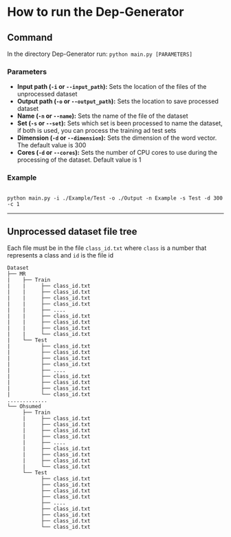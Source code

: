 # How to run the Dep-Generator
## **Command**

In the directory Dep-Generator run: `python main.py [PARAMETERS]` 

### **Parameters**

* **Input path (`-i` or `--input_path`):** Sets the location of the files of the unprocessed dataset
* **Output path (`-o` or `--output_path`):** Sets the location to save processed dataset
* **Name (`-n` or `--name`):** Sets the name of the file of the dataset
* **Set (`-s` or `--set`):** Sets which set is been processed to name the dataset, if both is used, you can process the training ad test sets
* **Dimension (`-d` or `--dimension`):** Sets the dimension of the word vector. The default value is 300
* **Cores (`-d` or `--cores`):** Sets the number of CPU cores to use during the processing of the dataset. Default value is 1

### **Example**

```

python main.py -i ./Example/Test -o ./Output -n Example -s Test -d 300 -c 1

```
---
## **Unprocessed dataset file tree**

Each file must be in the file `class_id.txt` where `class` is a number that represents a class and `id` is the file id

```
Dataset
├── MR
|    ├── Train
|    |     ├── class_id.txt
|    |     ├── class_id.txt
|    |     ├── class_id.txt
|    |     ├── class_id.txt
|    |     ├── ....
|    |     ├── class_id.txt
|    |     ├── class_id.txt
|    |     ├── class_id.txt
|    |     └── class_id.txt
|    └── Test
|          ├── class_id.txt
|          ├── class_id.txt
|          ├── class_id.txt
|          ├── class_id.txt
|          ├── ....
|          ├── class_id.txt
|          ├── class_id.txt
|          ├── class_id.txt
|          └── class_id.txt
.............
└── Ohsumed
     ├── Train
     |     ├── class_id.txt
     |     ├── class_id.txt
     |     ├── class_id.txt
     |     ├── class_id.txt
     |     ├── ....
     |     ├── class_id.txt
     |     ├── class_id.txt
     |     ├── class_id.txt
     |     └── class_id.txt
     └── Test
           ├── class_id.txt
           ├── class_id.txt
           ├── class_id.txt
           ├── class_id.txt
           ├── ....
           ├── class_id.txt
           ├── class_id.txt
           ├── class_id.txt
           └── class_id.txt
```